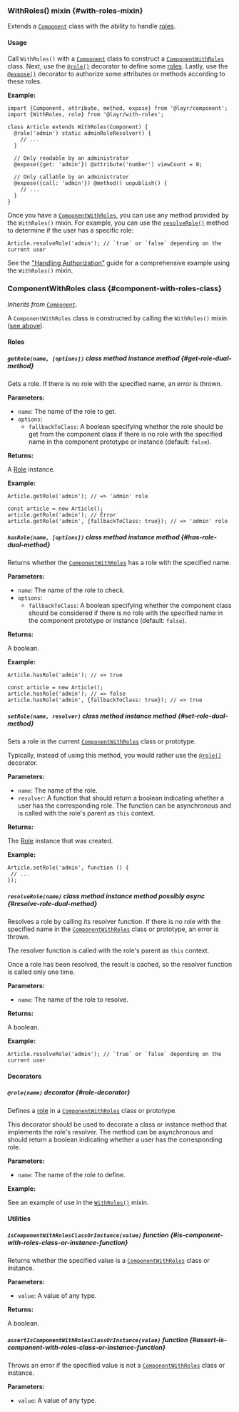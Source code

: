 ### WithRoles() <badge type="primary">mixin</badge> {#with-roles-mixin}

Extends a [`Component`](https://layrjs.com/docs/v2/reference/component) class with the ability to handle [roles](https://layrjs.com/docs/v2/reference/role).

#### Usage

Call `WithRoles()` with a [`Component`](https://layrjs.com/docs/v2/reference/component) class to construct a [`ComponentWithRoles`](https://layrjs.com/docs/v2/reference/with-roles#component-with-roles-class) class. Next, use the [`@role()`](https://layrjs.com/docs/v2/reference/with-roles#role-decorator) decorator to define some [roles](https://layrjs.com/docs/v2/reference/role). Lastly, use the [`@expose()`](https://layrjs.com/docs/v2/reference/component#expose-decorator) decorator to authorize some attributes or methods according to these roles.

**Example:**

```
import {Component, attribute, method, expose} from '@layr/component';
import {WithRoles, role} from '@layr/with-roles';

class Article extends WithRoles(Component) {
  @role('admin') static adminRoleResolver() {
    // ...
  }

  // Only readable by an administrator
  @expose({get: 'admin'}) @attribute('number') viewCount = 0;

  // Only callable by an administrator
  @expose({call: 'admin'}) @method() unpublish() {
    // ...
  }
}
```

Once you have a [`ComponentWithRoles`](https://layrjs.com/docs/v2/reference/with-roles#component-with-roles-class), you can use any method provided by the `WithRoles()` mixin. For example, you can use the [`resolveRole()`](https://layrjs.com/docs/v2/reference/with-roles#resolve-role-dual-method) method to determine if the user has a specific role:

```
Article.resolveRole('admin'); // `true` or `false` depending on the current user
```

See the ["Handling Authorization"](https://layrjs.com/docs/v2/introduction/authorization) guide for a comprehensive example using the `WithRoles()` mixin.

### ComponentWithRoles <badge type="primary">class</badge> {#component-with-roles-class}

*Inherits from [`Component`](https://layrjs.com/docs/v2/reference/component).*

A `ComponentWithRoles` class is constructed by calling the `WithRoles()` mixin ([see above](https://layrjs.com/docs/v2/reference/with-roles#with-roles-mixin)).

#### Roles

##### `getRole(name, [options])` <badge type="secondary">class method</badge> <badge type="secondary-outline">instance method</badge> {#get-role-dual-method}

Gets a role. If there is no role with the specified name, an error is thrown.

**Parameters:**

* `name`: The name of the role to get.
* `options`:
  * `fallbackToClass`: A boolean specifying whether the role should be get from the component class if there is no role with the specified name in the component prototype or instance (default: `false`).

**Returns:**

A [Role](https://layrjs.com/docs/v2/reference/role) instance.

**Example:**

```
Article.getRole('admin'); // => 'admin' role

const article = new Article();
article.getRole('admin'); // Error
article.getRole('admin', {fallbackToClass: true}); // => 'admin' role
```

##### `hasRole(name, [options])` <badge type="secondary">class method</badge> <badge type="secondary-outline">instance method</badge> {#has-role-dual-method}

Returns whether the [`ComponentWithRoles`](https://layrjs.com/docs/v2/reference/with-roles#component-with-roles-class) has a role with the specified name.

**Parameters:**

* `name`: The name of the role to check.
* `options`:
  * `fallbackToClass`: A boolean specifying whether the component class should be considered if there is no role with the specified name in the component prototype or instance (default: `false`).

**Returns:**

A boolean.

**Example:**

```
Article.hasRole('admin'); // => true

const article = new Article();
article.hasRole('admin'); // => false
article.hasRole('admin', {fallbackToClass: true}); // => true
```

##### `setRole(name, resolver)` <badge type="secondary">class method</badge> <badge type="secondary-outline">instance method</badge> {#set-role-dual-method}

Sets a role in the current [`ComponentWithRoles`](https://layrjs.com/docs/v2/reference/with-roles#component-with-roles-class) class or prototype.

Typically, instead of using this method, you would rather use the [`@role()`](https://layrjs.com/docs/v2/reference/with-roles#role-decorator) decorator.

**Parameters:**

* `name`: The name of the role.
* `resolver`: A function that should return a boolean indicating whether a user has the corresponding role. The function can be asynchronous and is called with the role's parent as `this` context.

**Returns:**

The [Role](https://layrjs.com/docs/v2/reference/role) instance that was created.

**Example:**

```
Article.setRole('admin', function () {
 // ...
});
```

##### `resolveRole(name)` <badge type="secondary">class method</badge> <badge type="secondary-outline">instance method</badge> <badge type="outline">possibly async</badge> {#resolve-role-dual-method}

Resolves a role by calling its resolver function. If there is no role with the specified name in the [`ComponentWithRoles`](https://layrjs.com/docs/v2/reference/with-roles#component-with-roles-class) class or prototype, an error is thrown.

The resolver function is called with the role's parent as `this` context.

Once a role has been resolved, the result is cached, so the resolver function is called only one time.

**Parameters:**

* `name`: The name of the role to resolve.

**Returns:**

A boolean.

**Example:**

```
Article.resolveRole('admin'); // `true` or `false` depending on the current user
```

#### Decorators

##### `@role(name)` <badge type="tertiary">decorator</badge> {#role-decorator}

Defines a [role](https://layrjs.com/docs/v2/reference/role) in a [`ComponentWithRoles`](https://layrjs.com/docs/v2/reference/with-roles#component-with-roles-class) class or prototype.

This decorator should be used to decorate a class or instance method that implements the role's resolver. The method can be asynchronous and should return a boolean indicating whether a user has the corresponding role.

**Parameters:**

* `name`: The name of the role to define.

**Example:**

See an example of use in the [`WithRoles()`](https://layrjs.com/docs/v2/reference/with-roles#with-roles-mixin) mixin.
#### Utilities

##### `isComponentWithRolesClassOrInstance(value)` <badge type="tertiary-outline">function</badge> {#is-component-with-roles-class-or-instance-function}

Returns whether the specified value is a [`ComponentWithRoles`](https://layrjs.com/docs/v2/reference/with-roles#component-with-roles-class) class or instance.

**Parameters:**

* `value`: A value of any type.

**Returns:**

A boolean.

##### `assertIsComponentWithRolesClassOrInstance(value)` <badge type="tertiary-outline">function</badge> {#assert-is-component-with-roles-class-or-instance-function}

Throws an error if the specified value is not a [`ComponentWithRoles`](https://layrjs.com/docs/v2/reference/with-roles#component-with-roles-class) class or instance.

**Parameters:**

* `value`: A value of any type.
